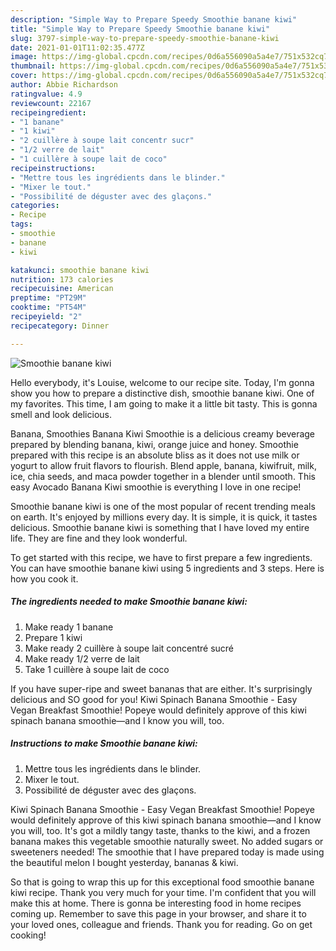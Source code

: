 ```yaml
---
description: "Simple Way to Prepare Speedy Smoothie banane kiwi"
title: "Simple Way to Prepare Speedy Smoothie banane kiwi"
slug: 3797-simple-way-to-prepare-speedy-smoothie-banane-kiwi
date: 2021-01-01T11:02:35.477Z
image: https://img-global.cpcdn.com/recipes/0d6a556090a5a4e7/751x532cq70/smoothie-banane-kiwi-photo-principale-de-la-recette.jpg
thumbnail: https://img-global.cpcdn.com/recipes/0d6a556090a5a4e7/751x532cq70/smoothie-banane-kiwi-photo-principale-de-la-recette.jpg
cover: https://img-global.cpcdn.com/recipes/0d6a556090a5a4e7/751x532cq70/smoothie-banane-kiwi-photo-principale-de-la-recette.jpg
author: Abbie Richardson
ratingvalue: 4.9
reviewcount: 22167
recipeingredient:
- "1 banane"
- "1 kiwi"
- "2 cuillère à soupe lait concentr sucr"
- "1/2 verre de lait"
- "1 cuillère à soupe lait de coco"
recipeinstructions:
- "Mettre tous les ingrédients dans le blinder."
- "Mixer le tout."
- "Possibilité de déguster avec des glaçons."
categories:
- Recipe
tags:
- smoothie
- banane
- kiwi

katakunci: smoothie banane kiwi 
nutrition: 173 calories
recipecuisine: American
preptime: "PT29M"
cooktime: "PT54M"
recipeyield: "2"
recipecategory: Dinner

---
```



![Smoothie banane kiwi](https://img-global.cpcdn.com/recipes/0d6a556090a5a4e7/751x532cq70/smoothie-banane-kiwi-photo-principale-de-la-recette.jpg)

Hello everybody, it's Louise, welcome to our recipe site. Today, I'm gonna show you how to prepare a distinctive dish, smoothie banane kiwi. One of my favorites. This time, I am going to make it a little bit tasty. This is gonna smell and look delicious.

Banana, Smoothies Banana Kiwi Smoothie is a delicious creamy beverage prepared by blending banana, kiwi, orange juice and honey. Smoothie prepared with this recipe is an absolute bliss as it does not use milk or yogurt to allow fruit flavors to flourish. Blend apple, banana, kiwifruit, milk, ice, chia seeds, and maca powder together in a blender until smooth. This easy Avocado Banana Kiwi smoothie is everything I love in one recipe!

Smoothie banane kiwi is one of the most popular of recent trending meals on earth. It's enjoyed by millions every day. It is simple, it is quick, it tastes delicious. Smoothie banane kiwi is something that I have loved my entire life. They are fine and they look wonderful.


To get started with this recipe, we have to first prepare a few ingredients. You can have smoothie banane kiwi using 5 ingredients and 3 steps. Here is how you cook it.

<!--inarticleads1-->

##### The ingredients needed to make Smoothie banane kiwi:

1. Make ready 1 banane
1. Prepare 1 kiwi
1. Make ready 2 cuillère à soupe lait concentré sucré
1. Make ready 1/2 verre de lait
1. Take 1 cuillère à soupe lait de coco


If you have super-ripe and sweet bananas that are either. It&#39;s surprisingly delicious and SO good for you! Kiwi Spinach Banana Smoothie - Easy Vegan Breakfast Smoothie! Popeye would definitely approve of this kiwi spinach banana smoothie—and I know you will, too. 

<!--inarticleads2-->

##### Instructions to make Smoothie banane kiwi:

1. Mettre tous les ingrédients dans le blinder.
1. Mixer le tout.
1. Possibilité de déguster avec des glaçons.


Kiwi Spinach Banana Smoothie - Easy Vegan Breakfast Smoothie! Popeye would definitely approve of this kiwi spinach banana smoothie—and I know you will, too. It&#39;s got a mildly tangy taste, thanks to the kiwi, and a frozen banana makes this vegetable smoothie naturally sweet. No added sugars or sweeteners needed! The smoothie that I have prepared today is made using the beautiful melon I bought yesterday, bananas &amp; kiwi. 

So that is going to wrap this up for this exceptional food smoothie banane kiwi recipe. Thank you very much for your time. I'm confident that you will make this at home. There is gonna be interesting food in home recipes coming up. Remember to save this page in your browser, and share it to your loved ones, colleague and friends. Thank you for reading. Go on get cooking!
